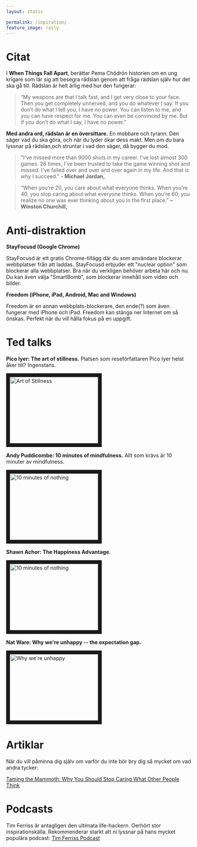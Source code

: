 ```yaml
---
layout: static

permalink: /inpiration/
feature_image: raily
---
```


# Citat

I **When Things Fall Apart**, berättar
Pema Chödrön historien om en ung krigare som lär sig att besegra rädslan genom att fråga rädslan själv hur det ska gå till. Rädslan är helt ärlig med hur den fungerar:

> “My weapons are that I talk fast, and I get very close to your face. Then you get completely unnerved, and you do whatever I say.
If you don’t do what I tell you, I have no power. You can listen to me, and you can have respect for me. You can even be convinced by me. But if you don’t do what I say, I have no power.”

**Med andra ord, rädslan är en översittare.** En mobbare och tyrann. Den säger vad du ska göra, och när du lyder ökar dess makt.
Men om du bara lyssnar på rädslan,och struntar i vad den säger, då bygger du mod.


> "I've missed more than 9000 shots in my career. I've lost almost 300 games. 26 times, I've been trusted to take the game winning shot and missed. I've failed over and over and over again in my life. And that is why I succeed." **- Michael Jordan,**

> “When you’re 20, you care about what everyone thinks. When you’re 40, you stop caring about what everyone thinks. When you’re 60, you realize no one was ever thinking about you in the first place.” **– Winston Churchill,**

# Anti-distraktion

**StayFocusd (Google Chrome)**

StayFocusd är ett gratis Chrome-tillägg där du som användare blockerar webbplatser från att laddas. StayFocusd erbjuder ett "nuclear option" som blockerar alla webbplatser. Bra när du verkligen behöver arbeta här och nu. Du kan även välja "SmartBomb", som blockerar innehåll som video och bilder.

**Freedom (iPhone, iPad, Android, Mac and Windows)**

Freedom är en annan webbplats-blockerare, den ende(?) som även fungerar med iPhone och iPad. Freedom kan stänga ner Internet om så önskas. Perfekt när du vill hålla fokus på en uppgift.

# Ted talks

**Pico Iyer: The art of stillness.**
Platsen som reseförfattaren Pico Iyer helst åker till? Ingenstans.

<a href="http://www.youtube.com/watch?feature=player_embedded&v=aUBawr1hUwo
" target="_blank"><img src="http://img.youtube.com/vi/aUBawr1hUwo/0.jpg" 
alt="Art of Stillness" width="240" height="180" border="10" /></a>

**Andy Puddicombe: 10 minutes of mindfulness.**
Allt som krävs är 10 minuter av mindfulness.

<a href="http://www.youtube.com/watch?feature=player_embedded&v=qzR62JJCMBQ
" target="_blank"><img src="http://img.youtube.com/vi/qzR62JJCMBQ/0.jpg" 
alt="10 minutes of nothing" width="240" height="180" border="10" /></a>

**Shawn Achor: The Happiness Advantage.**

<a href="http://www.youtube.com/watch?feature=player_embedded&v=GXy__kBVq1M
" target="_blank"><img src="http://img.youtube.com/vi/GXy__kBVq1M/0.jpg" 
alt="10 minutes of nothing" width="240" height="180" border="10" /></a>

**Nat Ware: Why we're unhappy -- the expectation gap.** 

<a href="http://www.youtube.com/watch?feature=player_embedded&v=9KiUq8i9pbE
" target="_blank"><img src="http://img.youtube.com/vi/9KiUq8i9pbE/0.jpg" 
alt="Why we´re unhappy" width="240" height="180" border="10" /></a>

# Artiklar

När du vill påminna dig själv om varför du inte bör bry dig så mycket om vad andra tycker:

[Taming the Mammoth: Why You Should Stop Caring What Other People Think](http://waitbutwhy.com/2014/06/taming-mammoth-let-peoples-opinions-run-life.html)

# Podcasts

Tim Ferriss är antagligen den ultimata life-hackern. Oerhört stor inspirationskälla. Rekommenderar starkt att ni lyssnar på hans
mycket populära podcast:
[Tim Ferriss Podcast](http://tim.blog/podcast/)




